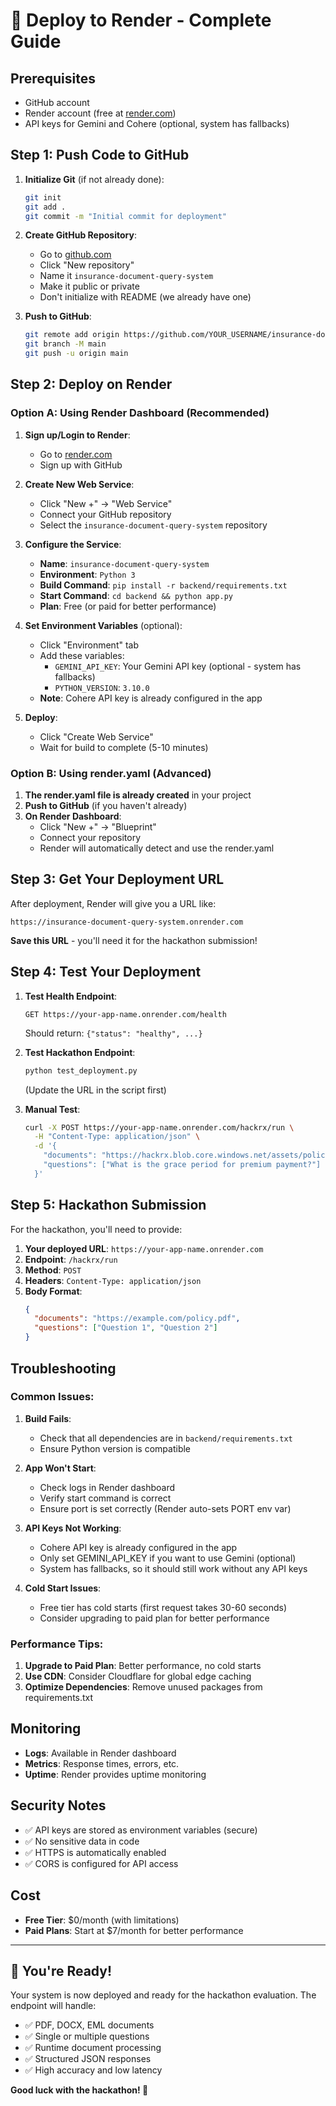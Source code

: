 # 🚀 Deploy to Render - Complete Guide

## Prerequisites
- GitHub account
- Render account (free at [render.com](https://render.com))
- API keys for Gemini and Cohere (optional, system has fallbacks)

## Step 1: Push Code to GitHub

1. **Initialize Git** (if not already done):
   ```bash
   git init
   git add .
   git commit -m "Initial commit for deployment"
   ```

2. **Create GitHub Repository**:
   - Go to [github.com](https://github.com)
   - Click "New repository"
   - Name it `insurance-document-query-system`
   - Make it public or private
   - Don't initialize with README (we already have one)

3. **Push to GitHub**:
   ```bash
   git remote add origin https://github.com/YOUR_USERNAME/insurance-document-query-system.git
   git branch -M main
   git push -u origin main
   ```

## Step 2: Deploy on Render

### Option A: Using Render Dashboard (Recommended)

1. **Sign up/Login to Render**:
   - Go to [render.com](https://render.com)
   - Sign up with GitHub

2. **Create New Web Service**:
   - Click "New +" → "Web Service"
   - Connect your GitHub repository
   - Select the `insurance-document-query-system` repository

3. **Configure the Service**:
   - **Name**: `insurance-document-query-system`
   - **Environment**: `Python 3`
   - **Build Command**: `pip install -r backend/requirements.txt`
   - **Start Command**: `cd backend && python app.py`
   - **Plan**: Free (or paid for better performance)

4. **Set Environment Variables** (optional):
   - Click "Environment" tab
   - Add these variables:
     - `GEMINI_API_KEY`: Your Gemini API key (optional - system has fallbacks)
     - `PYTHON_VERSION`: `3.10.0`
   - **Note**: Cohere API key is already configured in the app

5. **Deploy**:
   - Click "Create Web Service"
   - Wait for build to complete (5-10 minutes)

### Option B: Using render.yaml (Advanced)

1. **The render.yaml file is already created** in your project
2. **Push to GitHub** (if you haven't already)
3. **On Render Dashboard**:
   - Click "New +" → "Blueprint"
   - Connect your repository
   - Render will automatically detect and use the render.yaml

## Step 3: Get Your Deployment URL

After deployment, Render will give you a URL like:
```
https://insurance-document-query-system.onrender.com
```

**Save this URL** - you'll need it for the hackathon submission!

## Step 4: Test Your Deployment

1. **Test Health Endpoint**:
   ```
   GET https://your-app-name.onrender.com/health
   ```
   Should return: `{"status": "healthy", ...}`

2. **Test Hackathon Endpoint**:
   ```bash
   python test_deployment.py
   ```
   (Update the URL in the script first)

3. **Manual Test**:
   ```bash
   curl -X POST https://your-app-name.onrender.com/hackrx/run \
     -H "Content-Type: application/json" \
     -d '{
       "documents": "https://hackrx.blob.core.windows.net/assets/policy.pdf?sv=2023-01-03&st=2025-07-04T09%3A11%3A24Z&se=2027-07-05T09%3A11%3A00Z&sr=b&sp=r&sig=N4a9OU0w0QXO6AOIBiu4bpl7AXvEZogeT%2FjUHNO7HzQ%3D",
       "questions": ["What is the grace period for premium payment?"]
     }'
   ```

## Step 5: Hackathon Submission

For the hackathon, you'll need to provide:

1. **Your deployed URL**: `https://your-app-name.onrender.com`
2. **Endpoint**: `/hackrx/run`
3. **Method**: `POST`
4. **Headers**: `Content-Type: application/json`
5. **Body Format**:
   ```json
   {
     "documents": "https://example.com/policy.pdf",
     "questions": ["Question 1", "Question 2"]
   }
   ```

## Troubleshooting

### Common Issues:

1. **Build Fails**:
   - Check that all dependencies are in `backend/requirements.txt`
   - Ensure Python version is compatible

2. **App Won't Start**:
   - Check logs in Render dashboard
   - Verify start command is correct
   - Ensure port is set correctly (Render auto-sets PORT env var)

3. **API Keys Not Working**:
   - Cohere API key is already configured in the app
   - Only set GEMINI_API_KEY if you want to use Gemini (optional)
   - System has fallbacks, so it should still work without any API keys

4. **Cold Start Issues**:
   - Free tier has cold starts (first request takes 30-60 seconds)
   - Consider upgrading to paid plan for better performance

### Performance Tips:

1. **Upgrade to Paid Plan**: Better performance, no cold starts
2. **Use CDN**: Consider Cloudflare for global edge caching
3. **Optimize Dependencies**: Remove unused packages from requirements.txt

## Monitoring

- **Logs**: Available in Render dashboard
- **Metrics**: Response times, errors, etc.
- **Uptime**: Render provides uptime monitoring

## Security Notes

- ✅ API keys are stored as environment variables (secure)
- ✅ No sensitive data in code
- ✅ HTTPS is automatically enabled
- ✅ CORS is configured for API access

## Cost

- **Free Tier**: $0/month (with limitations)
- **Paid Plans**: Start at $7/month for better performance

---

## 🎉 You're Ready!

Your system is now deployed and ready for the hackathon evaluation. The endpoint will handle:
- ✅ PDF, DOCX, EML documents
- ✅ Single or multiple questions
- ✅ Runtime document processing
- ✅ Structured JSON responses
- ✅ High accuracy and low latency

**Good luck with the hackathon! 🚀** 